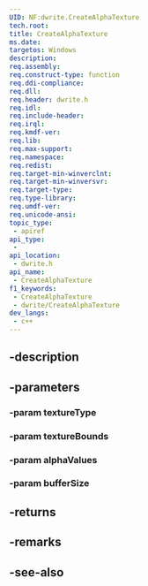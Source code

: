 ```yaml
---
UID: NF:dwrite.CreateAlphaTexture
tech.root: 
title: CreateAlphaTexture
ms.date: 
targetos: Windows
description: 
req.assembly: 
req.construct-type: function
req.ddi-compliance: 
req.dll: 
req.header: dwrite.h
req.idl: 
req.include-header: 
req.irql: 
req.kmdf-ver: 
req.lib: 
req.max-support: 
req.namespace: 
req.redist: 
req.target-min-winverclnt: 
req.target-min-winversvr: 
req.target-type: 
req.type-library: 
req.umdf-ver: 
req.unicode-ansi: 
topic_type:
 - apiref
api_type:
 - 
api_location:
 - dwrite.h
api_name:
 - CreateAlphaTexture
f1_keywords:
 - CreateAlphaTexture
 - dwrite/CreateAlphaTexture
dev_langs:
 - c++
---
```


## -description

## -parameters

### -param textureType

### -param textureBounds

### -param alphaValues

### -param bufferSize

## -returns

## -remarks

## -see-also

